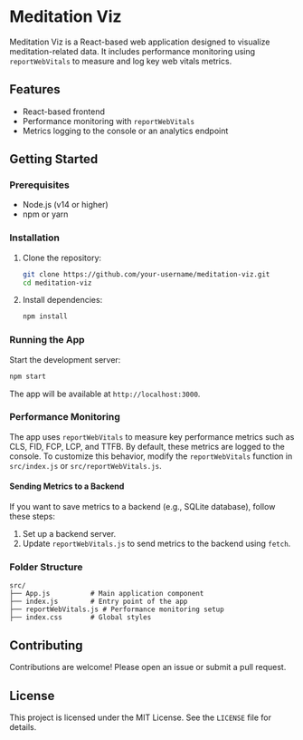 # Meditation Viz

Meditation Viz is a React-based web application designed to visualize meditation-related data. It includes performance monitoring using `reportWebVitals` to measure and log key web vitals metrics.

## Features

- React-based frontend
- Performance monitoring with `reportWebVitals`
- Metrics logging to the console or an analytics endpoint

## Getting Started

### Prerequisites

- Node.js (v14 or higher)
- npm or yarn

### Installation

1. Clone the repository:
   ```bash
   git clone https://github.com/your-username/meditation-viz.git
   cd meditation-viz
   ```

2. Install dependencies:
   ```bash
   npm install
   ```

### Running the App

Start the development server:
```bash
npm start
```

The app will be available at `http://localhost:3000`.

### Performance Monitoring

The app uses `reportWebVitals` to measure key performance metrics such as CLS, FID, FCP, LCP, and TTFB. By default, these metrics are logged to the console. To customize this behavior, modify the `reportWebVitals` function in `src/index.js` or `src/reportWebVitals.js`.

#### Sending Metrics to a Backend

If you want to save metrics to a backend (e.g., SQLite database), follow these steps:

1. Set up a backend server.
2. Update `reportWebVitals.js` to send metrics to the backend using `fetch`.

### Folder Structure

```
src/
├── App.js          # Main application component
├── index.js        # Entry point of the app
├── reportWebVitals.js # Performance monitoring setup
├── index.css       # Global styles
```

## Contributing

Contributions are welcome! Please open an issue or submit a pull request.

## License

This project is licensed under the MIT License. See the `LICENSE` file for details.
